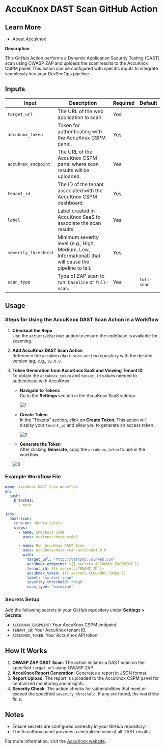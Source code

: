 

# AccuKnox DAST Scan GitHub Action

## Learn More

- [About Accuknox](https://www.accuknox.com/)

**Description**  

This GitHub Action performs a Dynamic Application Security Testing (DAST) scan using OWASP ZAP and uploads the scan results to the AccuKnox CSPM panel. This action can be configured with specific inputs to integrate seamlessly into your DevSecOps pipeline.

## Inputs

| Input               | Description                                                                                                  | Required  | Default       |
|---------------------|--------------------------------------------------------------------------------------------------------------|-----------|---------------|
| `target_url`        | The URL of the web application to scan.                                                                      | Yes       |               |
| `accuknox_token`    | Token for authenticating with the AccuKnox CSPM panel.                                                       | Yes       |               |
| `accuknox_endpoint` | The URL of the AccuKnox CSPM panel where scan results will be uploaded.                                      | Yes       |               |
| `tenant_id`         | The ID of the tenant associated with the AccuKnox CSPM dashboard.                                            | Yes       |               |
| `label`             | Label created in AccuKnox SaaS to associate the scan results.                                                | Yes       |               |
| `severity_threshold`| Minimum severity level (e.g., High, Medium, Low, Informational) that will cause the pipeline to fail.       | Yes       |               |
| `scan_type`         | Type of ZAP scan to run: `baseline` or `full-scan`.                                                          | Yes       | `full-scan`   |

## Usage

### Steps for Using the AccuKnox DAST Scan Action in a Workflow

1. **Checkout the Repo**  
   Use the `actions/checkout` action to ensure the codebase is available for scanning.

2. **Add AccuKnox DAST Scan Action**  
   Reference the `accuknox/dast-scan-action` repository with the desired version tag, e.g., `v1.0.0`.

3. **Token Generation from AccuKnox SaaS and Viewing Tenant ID**  
   To obtain the `accuknox_token` and `tenant_id` values needed to authenticate with AccuKnox:
   
   - **Navigate to Tokens**  
     Go to the **Settings** section in the AccuKnox SaaS sidebar.

     ![1](https://github.com/udit-uniyal/container-scan-action/assets/115368361/8f4e188b-d9f3-4404-83af-134d5dc1417a)
   
   - **Create Token**  
     In the "Tokens" section, click on **Create Token**. This action will display your `tenant_id` and allow you to generate an access token.

     ![2](https://github.com/udit-uniyal/container-scan-action/assets/115368361/296bc611-acb8-4918-9d6b-3a8ec7733377)
   
   - **Generate the Token**  
     After clicking **Generate**, copy the `accuknox_token` to use in the workflow.

   ![3](https://github.com/udit-uniyal/container-scan-action/assets/115368361/16032af0-bcac-4787-8f2a-a3fa0edc6ec6)

### Example Workflow File

```yaml
name: AccuKnox DAST Scan Workflow
on:
  push:
    branches:
      - main

jobs:
  dast-scan:
    runs-on: ubuntu-latest
    steps:
      - name: Checkout code
        uses: actions/checkout@v2

      - name: Run AccuKnox DAST Scan
        uses: accuknox/dast-scan-action@v1.0.0
        with:
          target_url: "http://testphp.vulnweb.com"
          accuknox_endpoint: ${{ secrets.ACCUKNOX_ENDPOINT }}
          tenant_id: ${{ secrets.TENANT_ID }}
          accuknox_token: ${{ secrets.ACCUKNOX_TOKEN }}
          label: "my-dast-scan"
          severity_threshold: "High"
          scan_type: "baseline"
```

### Secrets Setup

Add the following secrets in your GitHub repository under **Settings > Secrets**:

- `ACCUKNOX_ENDPOINT`: Your AccuKnox CSPM endpoint.
- `TENANT_ID`: Your AccuKnox tenant ID.
- `ACCUKNOX_TOKEN`: Your AccuKnox API token.

## How It Works

1. **OWASP ZAP DAST Scan**: The action initiates a DAST scan on the specified `target_url` using OWASP ZAP.
2. **AccuKnox Report Generation**: Generates a report in JSON format.
3. **Report Upload**: The report is uploaded to the AccuKnox CSPM panel for centralized monitoring and insights.
4. **Severity Check**: The action checks for vulnerabilities that meet or exceed the specified `severity_threshold`. If any are found, the workflow fails.

## Notes

- Ensure secrets are configured correctly in your GitHub repository.
- The AccuKnox panel provides a centralized view of all DAST results.

For more information, visit the [AccuKnox website](https://www.accuknox.com/).
